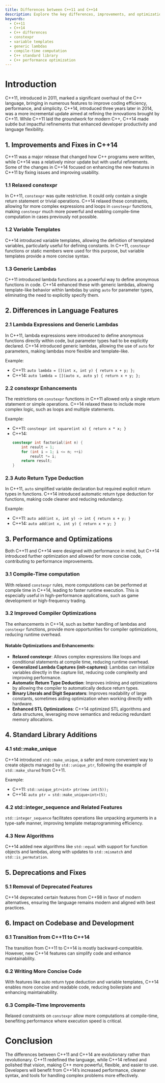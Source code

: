 ```yaml
---
title: Differences between C++11 and C++14
description: Explore the key differences, improvements, and optimizations between C++11 and C++14, including features like relaxed constexpr, variable templates, and generic lambdas.
keywords:
  - C++11
  - C++14
  - C++ differences
  - constexpr
  - variable templates
  - generic lambdas
  - compile-time computation
  - C++ standard library
  - C++ performance optimization
---
```


# Introduction

C++11, introduced in 2011, marked a significant overhaul of the C++ language, bringing in numerous features to improve coding efficiency, performance, and simplicity. C++14, introduced three years later in 2014, was a more incremental update aimed at refining the innovations brought by C++11. While C++11 laid the groundwork for modern C++, C++14 made subtle but impactful refinements that enhanced developer productivity and language flexibility.

## 1. Improvements and Fixes in C++14

C++11 was a major release that changed how C++ programs were written, while C++14 was a relatively minor update but with useful refinements. Some of the changes in C++14 focused on enhancing the new features in C++11 by fixing issues and improving usability.

### 1.1 Relaxed constexpr
In C++11, `constexpr` was quite restrictive. It could only contain a single return statement or trivial operations. C++14 relaxed these constraints, allowing for more complex expressions and loops in `constexpr` functions, making `constexpr` much more powerful and enabling compile-time computation in cases previously not possible.

### 1.2 Variable Templates
C++14 introduced variable templates, allowing the definition of templated variables, particularly useful for defining constants. In C++11, `constexpr` functions or static members were used for this purpose, but variable templates provide a more concise syntax.

### 1.3 Generic Lambdas
C++11 introduced lambda functions as a powerful way to define anonymous functions in code. C++14 enhanced these with generic lambdas, allowing template-like behavior within lambdas by using `auto` for parameter types, eliminating the need to explicitly specify them.

## 2. Differences in Language Features

### 2.1 Lambda Expressions and Generic Lambdas
In C++11, lambda expressions were introduced to define anonymous functions directly within code, but parameter types had to be explicitly declared. C++14 introduced generic lambdas, allowing the use of `auto` for parameters, making lambdas more flexible and template-like.

Example:
- C++11: `auto lambda = [](int x, int y) { return x + y; };`
- C++14: `auto lambda = [](auto x, auto y) { return x + y; };`

### 2.2 constexpr Enhancements
The restrictions on `constexpr` functions in C++11 allowed only a single return statement or simple operations. C++14 relaxed these to include more complex logic, such as loops and multiple statements.

Example:
- C++11: `constexpr int square(int x) { return x * x; }`
- C++14: 
  ```cpp
  constexpr int factorial(int n) {
      int result = 1;
      for (int i = 1; i <= n; ++i)
          result *= i;
      return result;
  }
  ```

### 2.3 Auto Return Type Deduction
In C++11, `auto` simplified variable declaration but required explicit return types in functions. C++14 introduced automatic return type deduction for functions, making code cleaner and reducing redundancy.

Example:
- C++11: `auto add(int x, int y) -> int { return x + y; }`
- C++14: `auto add(int x, int y) { return x + y; }`

## 3. Performance and Optimizations
Both C++11 and C++14 were designed with performance in mind, but C++14 introduced further optimization and allowed for more concise code, contributing to performance improvements.

### 3.1 Compile-Time computation
With relaxed `constexpr` rules, more computations can be performed at compile time in C++14, leading to faster runtime execution. This is especially useful in high-performance applications, such as game development or high-frequency trading.

### 3.2 Improved Compiler Optimizations
The enhancements in C++14, such as better handling of lambdas and `constexpr` functions, provide more opportunities for compiler optimizations, reducing runtime overhead.

#### Notable Optimizations and Enhancements:
- **Relaxed constexpr**: Allows complex expressions like loops and conditional statements at compile time, reducing runtime overhead.
- **Generalized Lambda Captures (init-captures)**: Lambdas can initialize variables directly in the capture list, reducing code complexity and improving performance.
- **Automatic Return Type Deduction**: Improves inlining and optimizations by allowing the compiler to automatically deduce return types.
- **Binary Literals and Digit Separators**: Improves readability of large constants, sometimes aiding optimization when working directly with hardware.
- **Enhanced STL Optimizations**: C++14 optimized STL algorithms and data structures, leveraging move semantics and reducing redundant memory allocations.

## 4. Standard Library Additions

### 4.1 std::make_unique
C++14 introduced `std::make_unique`, a safer and more convenient way to create objects managed by `std::unique_ptr`, following the example of `std::make_shared` from C++11.

Example:
- C++11: `std::unique_ptr<int> ptr(new int(5));`
- C++14: `auto ptr = std::make_unique<int>(5);`

### 4.2 std::integer_sequence and Related Features
`std::integer_sequence` facilitates operations like unpacking arguments in a type-safe manner, improving template metaprogramming efficiency.

### 4.3 New Algorithms
C++14 added new algorithms like `std::equal` with support for function objects and lambdas, along with updates to `std::mismatch` and `std::is_permutation`.

## 5. Deprecations and Fixes

### 5.1 Removal of Deprecated Features
C++14 deprecated certain features from C++98 in favor of modern alternatives, ensuring the language remains modern and aligned with best practices.

## 6. Impact on Codebase and Development

### 6.1 Transition from C++11 to C++14
The transition from C++11 to C++14 is mostly backward-compatible. However, new C++14 features can simplify code and enhance maintainability.

### 6.2 Writing More Concise Code
With features like auto return type deduction and variable templates, C++14 enables more concise and readable code, reducing boilerplate and enhancing maintainability.

### 6.3 Compile-Time Improvements
Relaxed constraints on `constexpr` allow more computations at compile-time, benefiting performance where execution speed is critical.

# Conclusion

The differences between C++11 and C++14 are evolutionary rather than revolutionary. C++11 redefined the language, while C++14 refined and polished that vision, making C++ more powerful, flexible, and easier to use. Developers will benefit from C++14’s increased performance, cleaner syntax, and tools for handling complex problems more effectively.
